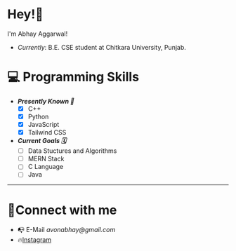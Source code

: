# Hey!👋

I'm Abhay Aggarwal!
* _Currently_: B.E. CSE student at Chitkara University, Punjab.

# 💻 Programming Skills
* ***Presently Known 🎯***
    - [x] C++
    - [x] Python
    - [x] JavaScript
    - [x] Tailwind CSS

* ***Current Goals 🗓️***
    - [ ] Data Stuctures and Algorithms
    - [ ] MERN Stack
    - [ ] C Language
    - [ ] Java

---


# 📱Connect with me
* 📭 E-Mail _avonabhay@gmail.com_
* 🔥[Instagram](https://www.instagram.com/high_abhay/)
